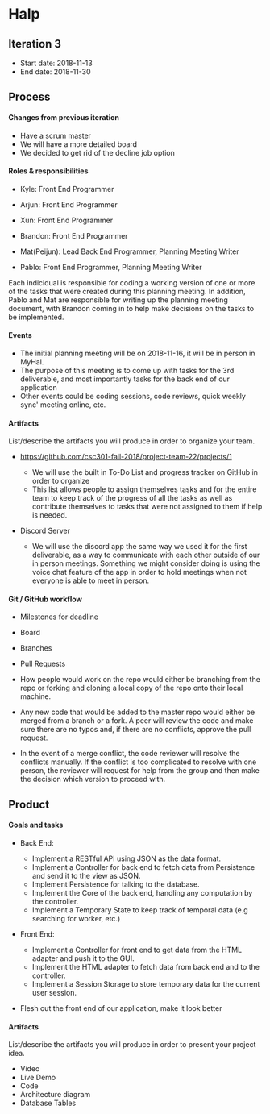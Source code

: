 # Halp


## Iteration 3

 * Start date: 2018-11-13
 * End date: 2018-11-30

## Process

#### Changes from previous iteration

 * Have a scrum master
 * We will have a more detailed board
 * We decided to get rid of the decline job option

#### Roles & responsibilities

- Kyle: Front End Programmer

- Arjun: Front End Programmer

- Xun: Front End Programmer

- Brandon: Front End Programmer

- Mat(Peijun): Lead Back End Programmer, Planning Meeting Writer

- Pablo: Front End Programmer, Planning Meeting Writer

Each indicidual is responsible for coding a working version of one or more of the tasks that were created during this planning meeting. In addition, Pablo and Mat are responsible for writing up the planning meeting document, with Brandon coming in to help make decisions on the tasks to be implemented.

#### Events

 * The initial planning meeting will be on 2018-11-16, it will be in person in MyHal.
 * The purpose of this meeting is to come up with tasks for the 3rd deliverable,
 and most importantly tasks for the back end of our application
 * Other events could be coding sessions, code reviews, quick weekly sync' meeting online, etc.

#### Artifacts

List/describe the artifacts you will produce in order to organize your team.       
 
 * https://github.com/csc301-fall-2018/project-team-22/projects/1
    * We will use the built in To-Do List and progress tracker on GitHub in order to organize  
    * This list allows people to assign themselves tasks and for the entire team to keep track of the progress of all the tasks as well as contribute themselves to tasks that were not assigned to them if help is needed.
    
 * Discord Server
    * We will use the discord app the same way we used it for the first deliverable, as a way to communicate with each other outside of our in person meetings. Something we might consider doing is using the voice chat feature of the app in order to hold meetings when not everyone is able to meet in person.

#### Git / GitHub workflow

 * Milestones for deadline
 * Board
 * Branches
 * Pull Requests
 
 * How people would work on the repo would either be branching from the repo or forking and cloning a local copy of the repo onto their local machine.
 * Any new code that would be added to the master repo would either be merged from a branch or a fork. A peer will review the code and make sure there are no typos and, if there are no conflicts, approve the pull request.
 * In the event of a merge conflict, the code reviewer will resolve the conflicts manually. If the conflict is too complicated to resolve with one person, the reviewer will request for help from the group and then make the decision which version to proceed with.

## Product

#### Goals and tasks

 * Back End:
   * Implement a RESTful API using JSON as the data format.
   * Implement a Controller for back end to fetch data from Persistence and send it to the view as JSON.
   * Implement Persistence for talking to the database.
   * Implement the Core of the back end, handling any computation by the controller.
   * Implement a Temporary State to keep track of temporal data (e.g searching for worker, etc.)
 
 * Front End:
   * Implement a Controller for front end to get data from the HTML adapter and push it to the GUI.
   * Implement the HTML adapter to fetch data from back end and to the controller.
   * Implement a Session Storage to store temporary data for the current user session.
 
 * Flesh out the front end of our application, make it look better
 
 

#### Artifacts

List/describe the artifacts you will produce in order to present your project idea.

 * Video
 * Live Demo
 * Code
 * Architecture diagram
 * Database Tables

